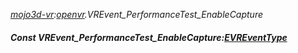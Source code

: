 _[mojo3d-vr](../../modules/mojo3d-vr/mojo3d-vr-module.md):[openvr](openvr:).VREvent\_PerformanceTest\_EnableCapture_
##### Const VREvent\_PerformanceTest\_EnableCapture:[EVREventType](../../modules/mojo3d-vr/openvr-evreventtype.md)
